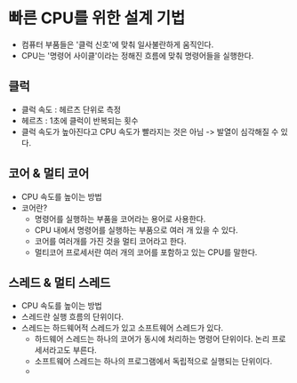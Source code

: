 # 빠른 CPU를 위한 설계 기법

- 컴퓨터 부품들은 '클럭 신호'에 맞춰 일사불란하게 움직인다.
- CPU는 '명령어 사이클'이라는 정해진 흐름에 맞춰 명령어들을 실행한다.
  
## 클럭
- 클럭 속도 : 헤르츠 단위로 측정
- 헤르츠 : 1초에 클럭이 반복되는 횟수
- 클럭 속도가 높아진다고 CPU 속도가 빨라지는 것은 아님 -> 발열이 심각해질 수 있다.
  
## 코어 & 멀티 코어
- CPU 속도를 높이는 방법
- 코어란?
  - 명령어를 실행하는 부품을 코어라는 용어로 사용한다.
  - CPU 내에서 명령어를 실행하는 부품으로 여러 개 있을 수 있다.
  - 코어를 여러개를 가진 것을 멀티 코어라고 한다.
  - 멀티코어 프로세서란 여러 개의 코어를 포함하고 있는 CPU를 말한다.
    
## 스레드 & 멀티 스레드
- CPU 속도를 높이는 방법
- 스레드란 실행 흐름의 단위이다.
- 스레드는 하드웨어적 스레드가 있고 소프트웨어 스레드가 있다.
  - 하드웨어 스레드는 하나의 코어가 동시에 처리하는 명령어 단위이다. 논리 프로세서라고도 부른다.
  - 소프트웨어 스레드는 하나의 프로그램에서 독립적으로 실행되는 단위이다.
  - 

